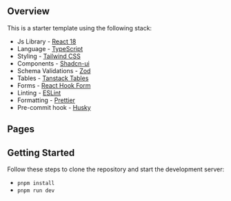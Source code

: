 ## Overview

This is a starter template using the following stack:

- Js Library - [React 18](https://react.dev/)
- Language - [TypeScript](https://www.typescriptlang.org)
- Styling - [Tailwind CSS](https://tailwindcss.com)
- Components - [Shadcn-ui](https://ui.shadcn.com)
- Schema Validations - [Zod](https://zod.dev)
- Tables - [Tanstack Tables](https://ui.shadcn.com/docs/components/data-table)
- Forms - [React Hook Form](https://ui.shadcn.com/docs/components/form)
- Linting - [ESLint](https://eslint.org)
- Formatting - [Prettier](https://prettier.io)
- Pre-commit hook - [Husky](https://typicode.github.io/husky/)

## Pages

## Getting Started

Follow these steps to clone the repository and start the development server:

- `pnpm install`
- `pnpm run dev`
